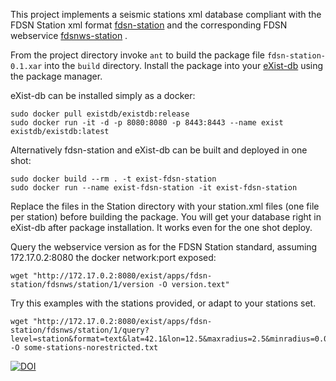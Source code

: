 This project implements a seismic stations xml database compliant with the FDSN Station xml format [fdsn-station](https://www.fdsn.org/xml/station/fdsn-station-1.1.xsd)
and the corresponding FDSN webservice [fdsnws-station](https://www.fdsn.org/webservices/) .


From the project directory invoke ``ant`` to build the package file ``fdsn-station-0.1.xar`` into the ``build`` directory.
Install the package into your [eXist-db](http://exist-db.org/exist/apps/homepage/index.html) using the package manager.
 
eXist-db can be installed simply as a docker:

```
sudo docker pull existdb/existdb:release
sudo docker run -it -d -p 8080:8080 -p 8443:8443 --name exist existdb/existdb:latest
```

Alternatively fdsn-station and eXist-db can be built and deployed in one shot:

```
sudo docker build --rm . -t exist-fdsn-station
sudo docker run --name exist-fdsn-station -it exist-fdsn-station
``` 


Replace the files in the Station directory with your station.xml files (one file per station) before building the package. You will get your database right in eXist-db after package installation. It works even for the one shot deploy.
 
Query the webservice version as for the FDSN Station standard, assuming 172.17.0.2:8080 the docker network:port exposed:

```
wget "http://172.17.0.2:8080/exist/apps/fdsn-station/fdsnws/station/1/version -O version.text" 

```
Try this examples with the stations provided, or adapt to your stations set.

```
wget "http://172.17.0.2:8080/exist/apps/fdsn-station/fdsnws/station/1/query?level=station&format=text&lat=42.1&lon=12.5&maxradius=2.5&minradius=0.001&includerestricted=false" -O some-stations-norestricted.txt 
```

[![DOI](https://zenodo.org/badge/317600375.svg)](https://zenodo.org/badge/latestdoi/317600375)
